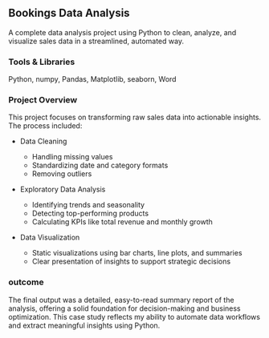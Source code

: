 ## Bookings Data Analysis

A complete data analysis project using Python to clean, analyze, and visualize sales data in a streamlined, automated way.

### Tools & Libraries

Python, 
numpy, 
Pandas, 
Matplotlib, 
seaborn, 
Word

### Project Overview

This project focuses on transforming raw sales data into actionable insights. The process included:

- Data Cleaning
  - Handling missing values  
  - Standardizing date and category formats  
  - Removing outliers

- Exploratory Data Analysis  
  - Identifying trends and seasonality  
  - Detecting top-performing products  
  - Calculating KPIs like total revenue and monthly growth  

- Data Visualization 
  - Static visualizations using bar charts, line plots, and summaries  
  - Clear presentation of insights to support strategic decisions  

### outcome
The final output was a detailed, easy-to-read summary report of the analysis, offering a solid foundation for decision-making and business optimization.
This case study reflects my ability to automate data workflows and extract meaningful insights using Python.
